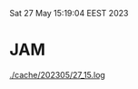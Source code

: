 Sat 27 May 15:19:04 EEST 2023
# JAM
<a href='./cache/202305/27_15.log'>./cache/202305/27_15.log</a>
